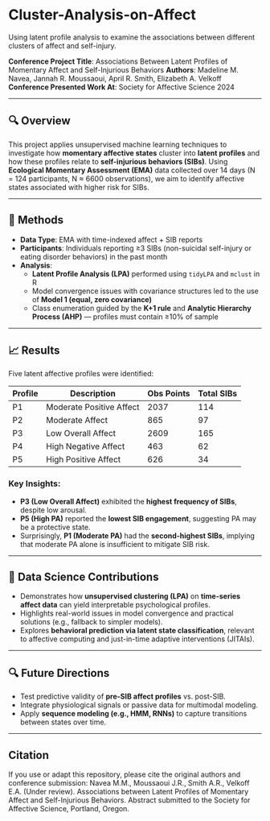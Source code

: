 # Cluster-Analysis-on-Affect
Using latent profile analysis to examine the associations between different clusters of affect and self-injury.

**Conference Project Title**: Associations Between Latent Profiles of Momentary Affect and Self-Injurious Behaviors
**Authors**: Madeline M. Navea, Jannah R. Moussaoui, April R. Smith, Elizabeth A. Velkoff  
**Conference Presented Work At**: Society for Affective Science 2024  

---

## 🔍 Overview

This project applies unsupervised machine learning techniques to investigate how **momentary affective states** cluster into **latent profiles** and how these profiles relate to **self-injurious behaviors (SIBs)**. Using **Ecological Momentary Assessment (EMA)** data collected over 14 days (N = 124 participants, N ≈ 6600 observations), we aim to identify affective states associated with higher risk for SIBs.

---

## 🧪 Methods

- **Data Type**: EMA with time-indexed affect + SIB reports
- **Participants**: Individuals reporting ≥3 SIBs (non-suicidal self-injury or eating disorder behaviors) in the past month
- **Analysis**:
  - **Latent Profile Analysis (LPA)** performed using `tidyLPA` and `mclust` in R
  - Model convergence issues with covariance structures led to the use of **Model 1 (equal, zero covariance)**
  - Class enumeration guided by the **K+1 rule** and **Analytic Hierarchy Process (AHP)** — profiles must contain ≥10% of sample

---

## 📈 Results

Five latent affective profiles were identified:

| Profile | Description             | Obs Points | Total SIBs |
|---------|--------------------------|------------|------------|
| P1      | Moderate Positive Affect | 2037       | 114        |
| P2      | Moderate Affect          | 865        | 97         |
| P3      | Low Overall Affect       | 2609       | 165        |
| P4      | High Negative Affect     | 463        | 62         |
| P5      | High Positive Affect     | 626        | 34         |

### Key Insights:
- **P3 (Low Overall Affect)** exhibited the **highest frequency of SIBs**, despite low arousal.
- **P5 (High PA)** reported the **lowest SIB engagement**, suggesting PA may be a protective state.
- Surprisingly, **P1 (Moderate PA)** had the **second-highest SIBs**, implying that moderate PA alone is insufficient to mitigate SIB risk.

---

## 🤖 Data Science Contributions

- Demonstrates how **unsupervised clustering (LPA)** on **time-series affect data** can yield interpretable psychological profiles.
- Highlights real-world issues in model convergence and practical solutions (e.g., fallback to simpler models).
- Explores **behavioral prediction via latent state classification**, relevant to affective computing and just-in-time adaptive interventions (JITAIs).

---

## 🔍 Future Directions

- Test predictive validity of **pre-SIB affect profiles** vs. post-SIB.
- Integrate physiological signals or passive data for multimodal modeling.
- Apply **sequence modeling (e.g., HMM, RNNs)** to capture transitions between states over time.

---

## Citation

If you use or adapt this repository, please cite the original authors and conference submission: Navea M.M., Moussaoui J.R., Smith A.R., Velkoff E.A. (Under review). Associations between Latent Profiles of Momentary Affect and Self-Injurious Behaviors. Abstract submitted to the Society for Affective Science, Portland, Oregon. 
